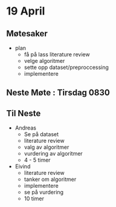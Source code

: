 # 19 April

## Møtesaker
- plan
    - få på lass literature review
    - velge algoritmer
    - sette opp dataset/preproccessing 
    - implementere

## Neste Møte : Tirsdag 0830

## Til Neste
- Andreas
    - Se på dataset
    - literature review
    - valg av algoritmer
    - vurdering av algoritmer
    - 4 - 5 timer
- Eivind
    - literature review
    - tanker om algoritmer
    - implementere
    - se på vurdering
    - 10 timer
